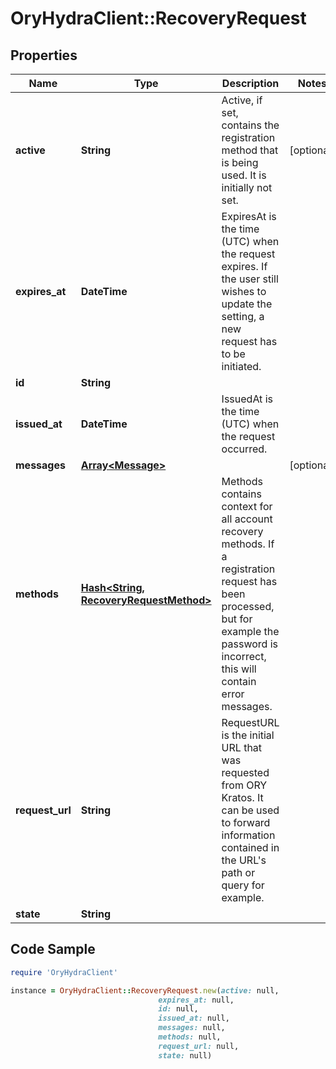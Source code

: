 # OryHydraClient::RecoveryRequest

## Properties

Name | Type | Description | Notes
------------ | ------------- | ------------- | -------------
**active** | **String** | Active, if set, contains the registration method that is being used. It is initially not set. | [optional] 
**expires_at** | **DateTime** | ExpiresAt is the time (UTC) when the request expires. If the user still wishes to update the setting, a new request has to be initiated. | 
**id** | **String** |  | 
**issued_at** | **DateTime** | IssuedAt is the time (UTC) when the request occurred. | 
**messages** | [**Array&lt;Message&gt;**](Message.md) |  | [optional] 
**methods** | [**Hash&lt;String, RecoveryRequestMethod&gt;**](RecoveryRequestMethod.md) | Methods contains context for all account recovery methods. If a registration request has been processed, but for example the password is incorrect, this will contain error messages. | 
**request_url** | **String** | RequestURL is the initial URL that was requested from ORY Kratos. It can be used to forward information contained in the URL&#39;s path or query for example. | 
**state** | **String** |  | 

## Code Sample

```ruby
require 'OryHydraClient'

instance = OryHydraClient::RecoveryRequest.new(active: null,
                                 expires_at: null,
                                 id: null,
                                 issued_at: null,
                                 messages: null,
                                 methods: null,
                                 request_url: null,
                                 state: null)
```


